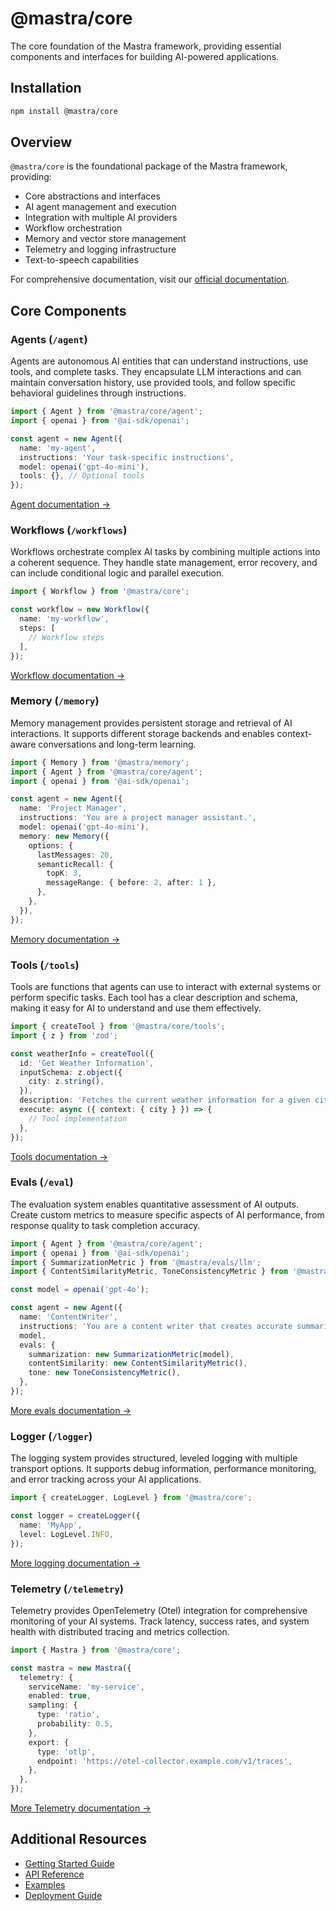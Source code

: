 # @mastra/core

The core foundation of the Mastra framework, providing essential components and interfaces for building AI-powered applications.

## Installation

```bash
npm install @mastra/core
```

## Overview

`@mastra/core` is the foundational package of the Mastra framework, providing:

- Core abstractions and interfaces
- AI agent management and execution
- Integration with multiple AI providers
- Workflow orchestration
- Memory and vector store management
- Telemetry and logging infrastructure
- Text-to-speech capabilities

For comprehensive documentation, visit our [official documentation](https://mastra.ai/docs).

## Core Components

### Agents (`/agent`)

Agents are autonomous AI entities that can understand instructions, use tools, and complete tasks. They encapsulate LLM interactions and can maintain conversation history, use provided tools, and follow specific behavioral guidelines through instructions.

```typescript
import { Agent } from '@mastra/core/agent';
import { openai } from '@ai-sdk/openai';

const agent = new Agent({
  name: 'my-agent',
  instructions: 'Your task-specific instructions',
  model: openai('gpt-4o-mini'),
  tools: {}, // Optional tools
});
```

[Agent documentation →](https://mastra.ai/docs/agents/overview)

### Workflows (`/workflows`)

Workflows orchestrate complex AI tasks by combining multiple actions into a coherent sequence. They handle state management, error recovery, and can include conditional logic and parallel execution.

```typescript
import { Workflow } from '@mastra/core';

const workflow = new Workflow({
  name: 'my-workflow',
  steps: [
    // Workflow steps
  ],
});
```

[Workflow documentation →](https://mastra.ai/docs/workflows/overview)

### Memory (`/memory`)

Memory management provides persistent storage and retrieval of AI interactions. It supports different storage backends and enables context-aware conversations and long-term learning.

```typescript
import { Memory } from '@mastra/memory';
import { Agent } from '@mastra/core/agent';
import { openai } from '@ai-sdk/openai';

const agent = new Agent({
  name: 'Project Manager',
  instructions: 'You are a project manager assistant.',
  model: openai('gpt-4o-mini'),
  memory: new Memory({
    options: {
      lastMessages: 20,
      semanticRecall: {
        topK: 3,
        messageRange: { before: 2, after: 1 },
      },
    },
  }),
});
```

[Memory documentation →](https://mastra.ai/docs/reference/memory/Memory)

### Tools (`/tools`)

Tools are functions that agents can use to interact with external systems or perform specific tasks. Each tool has a clear description and schema, making it easy for AI to understand and use them effectively.

```typescript
import { createTool } from '@mastra/core/tools';
import { z } from 'zod';

const weatherInfo = createTool({
  id: 'Get Weather Information',
  inputSchema: z.object({
    city: z.string(),
  }),
  description: 'Fetches the current weather information for a given city',
  execute: async ({ context: { city } }) => {
    // Tool implementation
  },
});
```

[Tools documentation →](https://mastra.ai/docs/agents/adding-tools)

### Evals (`/eval`)

The evaluation system enables quantitative assessment of AI outputs. Create custom metrics to measure specific aspects of AI performance, from response quality to task completion accuracy.

```typescript
import { Agent } from '@mastra/core/agent';
import { openai } from '@ai-sdk/openai';
import { SummarizationMetric } from '@mastra/evals/llm';
import { ContentSimilarityMetric, ToneConsistencyMetric } from '@mastra/evals/nlp';

const model = openai('gpt-4o');

const agent = new Agent({
  name: 'ContentWriter',
  instructions: 'You are a content writer that creates accurate summaries',
  model,
  evals: {
    summarization: new SummarizationMetric(model),
    contentSimilarity: new ContentSimilarityMetric(),
    tone: new ToneConsistencyMetric(),
  },
});
```

[More evals documentation →](https://mastra.ai/docs/evals/overview)

### Logger (`/logger`)

The logging system provides structured, leveled logging with multiple transport options. It supports debug information, performance monitoring, and error tracking across your AI applications.

```typescript
import { createLogger, LogLevel } from '@mastra/core';

const logger = createLogger({
  name: 'MyApp',
  level: LogLevel.INFO,
});
```

[More logging documentation →](https://mastra.ai/docs/reference/observability/logging)

### Telemetry (`/telemetry`)

Telemetry provides OpenTelemetry (Otel) integration for comprehensive monitoring of your AI systems. Track latency, success rates, and system health with distributed tracing and metrics collection.

```typescript
import { Mastra } from '@mastra/core';

const mastra = new Mastra({
  telemetry: {
    serviceName: 'my-service',
    enabled: true,
    sampling: {
      type: 'ratio',
      probability: 0.5,
    },
    export: {
      type: 'otlp',
      endpoint: 'https://otel-collector.example.com/v1/traces',
    },
  },
});
```

[More Telemetry documentation →](https://mastra.ai/docs/reference/observability/telemetry)

## Additional Resources

- [Getting Started Guide](https://mastra.ai/docs/getting-started/installation)
- [API Reference](https://mastra.ai/docs/reference)
- [Examples](https://mastra.ai/docs/examples)
- [Deployment Guide](https://mastra.ai/docs/deployment/overview)
